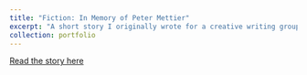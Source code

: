 ```yaml
---
title: "Fiction: In Memory of Peter Mettier"
excerpt: "A short story I originally wrote for a creative writing group at Oxford."
collection: portfolio
---
```

[Read the story here](https://williamyzhang.github.io/portfolio/files/in-memory-of-peter-mettier.docx)

